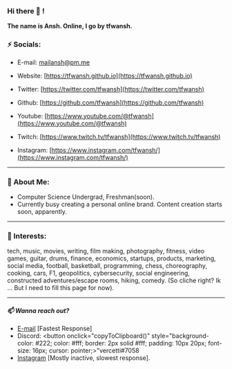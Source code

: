 ### Hi there 👋 !

**The name is Ansh. Online, I go by tfwansh.**

### **⚡ Socials:**  
- E-mail: [mailansh@pm.me](mailto:mailansh@pm.me)      
- Website: [https://tfwansh.github.io](https://tfwansh.github.io)

- Twitter: [https://twitter.com/tfwansh](https://twitter.com/tfwansh)    
- Github: [https://github.com/tfwansh](https://github.com/tfwansh)

- Youtube: [https://www.youtube.com/@tfwansh](https://www.youtube.com/@tfwansh)   
- Twitch: [https://www.twitch.tv/tfwansh](https://www.twitch.tv/tfwansh)

- Instagram: [https://www.instagram.com/tfwansh/](https://www.instagram.com/tfwansh/)      
<!--- - Reddit: [https://www.reddit.com/user/tfwansh](https://www.reddit.com/user/tfwansh) --->

---
### **🔭 About Me:**

- Computer Science Undergrad, Freshman(soon).  
- Currently busy creating a personal online brand. Content creation starts soon, apparently.

---
### **💬 Interests:**

tech, music, movies, writing, film making, photography, fitness, video games, guitar, drums, finance, economics, startups, products, marketing, social media, football, basketball, programming, chess, choreography, cooking, cars, F1, geopolitics, cybersecurity, social engineering, constructed adventures/escape rooms, hiking, comedy.
(So cliche right? Ik ... But I need to fill this page for now).

---
#### *📫 Wanna reach out?*  
- [E-mail](mailto:mailansh@pm.me) [Fastest Response]
- Discord: <button onclick="copyToClipboard()" style="background-color: #222; color: #fff; border: 2px solid #fff; padding: 10px 20px; font-size: 16px; cursor: pointer;>"vercetti#7058</button>
- [Instagram](https://www.instagram.com/tfwansh/) [Mostly inactive, slowest response].

<script>function copyToClipboard(){const e=document.querySelector("button"),t=e.innerText;navigator.clipboard.writeText(t);const o=document.createElement("span");o.innerText="Copied!",o.style.backgroundColor="#222",o.style.color="#fff",o.style.padding="5px 10px",o.style.position="absolute",o.style.top="50%",o.style.left="50%",o.style.transform="translate(-50%, -50%)",document.body.appendChild(o),setTimeout(()=>{document.body.removeChild(o)},1e3)}</script>

